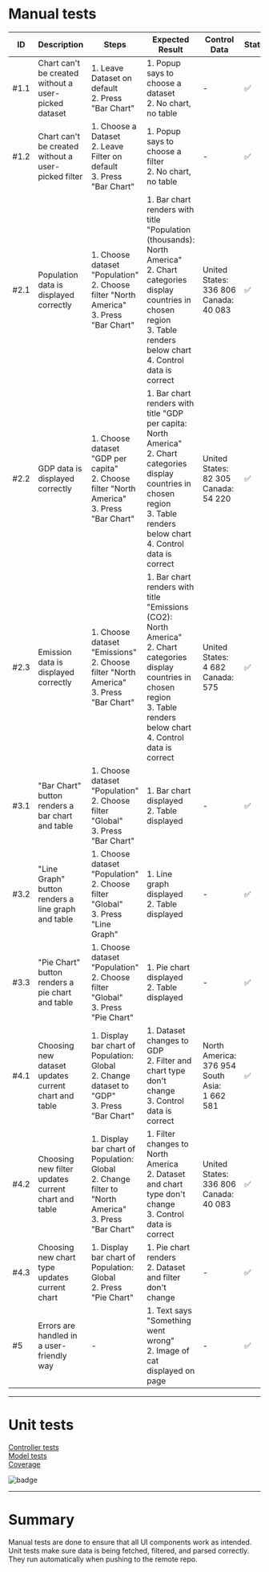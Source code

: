 # Manual tests
| ID   | Description                                          | Steps                                                                                                        | Expected Result                                                                                                                                                                                     | Control Data                                          | Status |
| ---- | ---------------------------------------------------- | ------------------------------------------------------------------------------------------------------------ | --------------------------------------------------------------------------------------------------------------------------------------------------------------------------------------------------- | ----------------------------------------------------- | ------ |
| #1.1 | Chart can't be created without a user-picked dataset | 1\. Leave Dataset on default<br>2\. Press "Bar Chart"                                                        | 1\. Popup says to choose a dataset<br>2\. No chart, no table                                                                                                                                        | \-                                                    | ✅      |
| #1.2 | Chart can't be created without a user-picked filter  | 1\. Choose a Dataset<br>2\. Leave Filter on default<br>3\. Press "Bar Chart"                                 | 1\. Popup says to choose a filter<br>2\. No chart, no table                                                                                                                                         | \-                                                    | ✅      |
| #2.1 | Population data is displayed correctly               | 1\. Choose dataset "Population"<br>2\. Choose filter "North America"<br>3\. Press "Bar Chart"                | 1\. Bar chart renders with title "Population (thousands): North America"<br>2\. Chart categories display countries in chosen region<br>3\. Table renders below chart<br>4\. Control data is correct | United States:<br>336 806<br>Canada:<br>40 083        | ✅      |
| #2.2 | GDP data is displayed correctly                      | 1\. Choose dataset "GDP per capita"<br>2\. Choose filter "North America"<br>3\. Press "Bar Chart"            | 1\. Bar chart renders with title "GDP per capita: North America"<br>2\. Chart categories display countries in chosen region<br>3\. Table renders below chart<br>4\. Control data is correct         | United States:<br>82 305<br>Canada:<br>54 220         | ✅      |
| #2.3 | Emission data is displayed correctly                 | 1\. Choose dataset "Emissions"<br>2\. Choose filter "North America"<br>3\. Press "Bar Chart"                 | 1\. Bar chart renders with title "Emissions (CO2): North America"<br>2\. Chart categories display countries in chosen region<br>3\. Table renders below chart<br>4\. Control data is correct        | United States:<br>4 682<br>Canada:<br>575             | ✅      |
| #3.1 | "Bar Chart" button renders a bar chart and table     | 1\. Choose dataset "Population"<br>2\. Choose filter "Global"<br>3\. Press "Bar Chart"                       | 1\. Bar chart displayed<br>2\. Table displayed                                                                                                                                                      | \-                                                    | ✅      |
| #3.2 | "Line Graph" button renders a line graph and table   | 1\. Choose dataset "Population"<br>2\. Choose filter "Global"<br>3\. Press "Line Graph"                      | 1\. Line graph displayed<br>2\. Table displayed                                                                                                                                                     | \-                                                    | ✅      |
| #3.3 | "Pie Chart" button renders a pie chart and table     | 1\. Choose dataset "Population"<br>2\. Choose filter "Global"<br>3\. Press "Pie Chart"                       | 1\. Pie chart displayed<br>2\. Table displayed                                                                                                                                                      | \-                                                    | ✅      |
| #4.1 | Choosing new dataset updates current chart and table | 1\. Display bar chart of Population: Global<br>2\. Change dataset to "GDP"<br>3\. Press "Bar Chart"          | 1\. Dataset changes to GDP<br>2\. Filter and chart type don't change<br>3\. Control data is correct                                                                                                 | North America:<br>376 954<br>South Asia:<br>1 662 581 | ✅      |
| #4.2 | Choosing new filter updates current chart and table  | 1\. Display bar chart of Population: Global<br>2\. Change filter to "North America"<br>3\. Press "Bar Chart" | 1\. Filter changes to North America<br>2\. Dataset and chart type don't change<br>3\. Control data is correct                                                                                       | United States:<br>336 806<br>Canada:<br>40 083        | ✅      |
| #4.3 | Choosing new chart type updates current chart        | 1\. Display bar chart of Population: Global<br>2\. Press "Pie Chart"                                         | 1\. Pie chart renders<br>2\. Dataset and filter don't change                                                                                                                                        | \-                                                    | ✅      |
| #5   | Errors are handled in a user-friendly way            | \-                                                                                                           | 1\. Text says "Something went wrong"<br>2\. Image of cat displayed on page                                                                                                                          | \-                                                    | ✅      |  
  
  


---  
# Unit tests
[Controller tests](/tests/controller.spec.js)  
[Model tests](/tests/model.spec.js)    
[Coverage](https://github.com/aangelinux/1DV610-L3/actions/workflows/github-actions-demo.yml)  
  
![badge](https://img.shields.io/badge/unit_tests-7_pass_0_fail-green)  


---
# Summary
Manual tests are done to ensure that all UI components work as intended. Unit tests make sure data is being fetched, filtered, and parsed correctly. They run automatically when pushing to the remote repo.